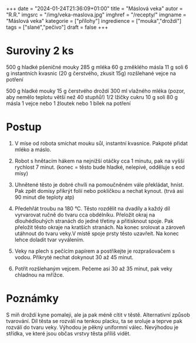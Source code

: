 
+++
date = "2024-01-24T21:36:09+01:00"
title = "Máslová veka"
autor = "R.R."
imgsrc = "/img/veka-maslova.jpg"
imghref = "/recepty/"
imgname = "Máslová veka"
kategorie = ["přílohy"]
ingredience = ["mouka","droždí"]
tags = ["slané","pečivo"]
draft = false
+++


# Suroviny 2 ks
500 g hladké pšeničné mouky
285 g mléka
60 g změklého másla
11 g soli
6 g instantních kvasnic (20 g čerstvého, zkusit 15g)
rozšlehané vejce na potření 

500 g hladké mouky
15 g čerstvého droždí
300 ml vlažného mléka (pozor, aby nemělo teplotu větší než 40 stupňů!)
1/2 lžičky cukru
10 g soli
80 g másla
1 vejce nebo 1 žloutek nebo 1 bílek na potření


# Postup

1. V míse od robota smíchat mouku sůl, instantní kvasnice. Pakpoté přidat mléko a máslo.

2. Robot s hnětacím hákem na nejnižší otáčky cca 1 minutu,  pak na vyšší rychlost 7 minut. (konec = těsto bude hladké, nelepivé, odděluje s eod mísy)

3. Uhnětené těsto je dobré chvíli na pomoučněném vále překládat, hníst. Pak zpět domísy přikrýt folií nebo pokličkou a nechat kynout. (trvá asi 90 minut dle teploty atp) 

4.  Předehřát  troubu na 180 °C. Těsto rozdělit na dvadíly a každý díl vyrvarovat ručně do tvaru cca obdélníku. Přeložit okraj na dlouhédlouhých stranách do jedné třetiny a přitisknout spoje.  Pak přeložit těsto okraje na kratších stranách. Na konec srolovat a zároveň utáhnout do tvaru veky.V místě spoje prsty těsto uzavřeít. Na konec lehce doladit tvar vyválením.

5. Veky  na plech s pečícím papírem a postříkejte je rozprašovačem s vodou. Přikryté nechat dokynout 30 až 45 minut.

6. Potřít rozšlehaným vejcem. Pečeme asi 30 až 35 minut, pak veky chladnou na mřížce.



# Poznámky
S míň droždí kyne pomaleji, ale ja pak méně cítit v těstě.
Alternativní způsob tvarování. Díl těsta se rozválí na tenkou placku, ta se sroluje a teprve pak rozválí do tvaru veky. Výhodou je pěkný uniformní válec. Nevýhodou je střídka, ve které jsou občas vrstvy těsta příliš vidět.

<!--Cuketka --> 